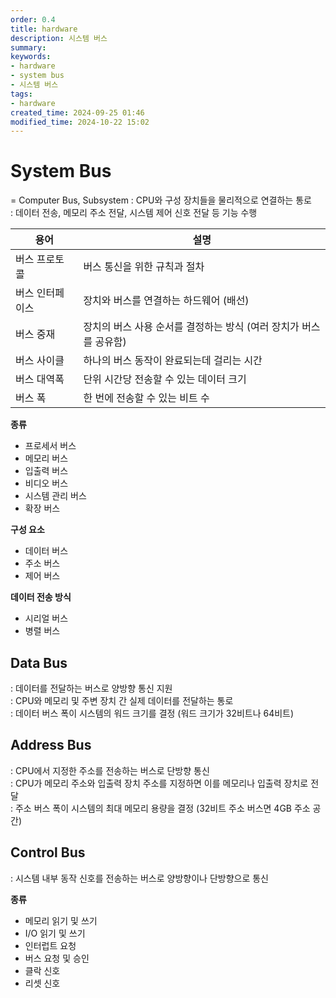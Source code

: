 ```yaml
---
order: 0.4
title: hardware
description: 시스템 버스
summary:
keywords:
- hardware
- system bus
- 시스템 버스
tags:
- hardware
created_time: 2024-09-25 01:46
modified_time: 2024-10-22 15:02
---
```


# System Bus
= Computer Bus, Subsystem 
: CPU와 구성 장치들을 물리적으로 연결하는 통로  
: 데이터 전송, 메모리 주소 전달, 시스템 제어 신호 전달 등 기능 수행  

용어 | 설명
---|---
버스 프로토콜 | 버스 통신을 위한 규칙과 절차
버스 인터페이스 | 장치와 버스를 연결하는 하드웨어 (배선)
버스 중재 | 장치의 버스 사용 순서를 결정하는 방식 (여러 장치가 버스를 공유함)
버스 사이클 | 하나의 버스 동작이 완료되는데 걸리는 시간
버스 대역폭 | 단위 시간당 전송할 수 있는 데이터 크기  
버스 폭 | 한 번에 전송할 수 있는 비트 수


**종류**
- 프로세서 버스
- 메모리 버스
- 입출력 버스
- 비디오 버스
- 시스템 관리 버스
- 확장 버스


**구성 요소**
- 데이터 버스
- 주소 버스
- 제어 버스


**데이터 전송 방식**
- 시리얼 버스
- 병렬 버스



## Data Bus
: 데이터를 전달하는 버스로 양방향 통신 지원  
: CPU와 메모리 및 주변 장치 간 실제 데이터를 전달하는 통로  
: 데이터 버스 폭이 시스템의 워드 크기를 결정 (워드 크기가 32비트나 64비트)  



## Address Bus
: CPU에서 지정한 주소를 전송하는 버스로 단방향 통신  
: CPU가 메모리 주소와 입출력 장치 주소를 지정하면 이를 메모리나 입출력 장치로 전달  
: 주소 버스 폭이 시스템의 최대 메모리 용량을 결정  (32비트 주소 버스면 4GB 주소 공간)  



## Control Bus
: 시스템 내부 동작 신호를 전송하는 버스로 양방향이나 단방향으로 통신  

**종류**
- 메모리 읽기 및 쓰기
- I/O 읽기 및 쓰기
- 인터럽트 요청
- 버스 요청 및 승인
- 클락 신호
- 리셋 신호 